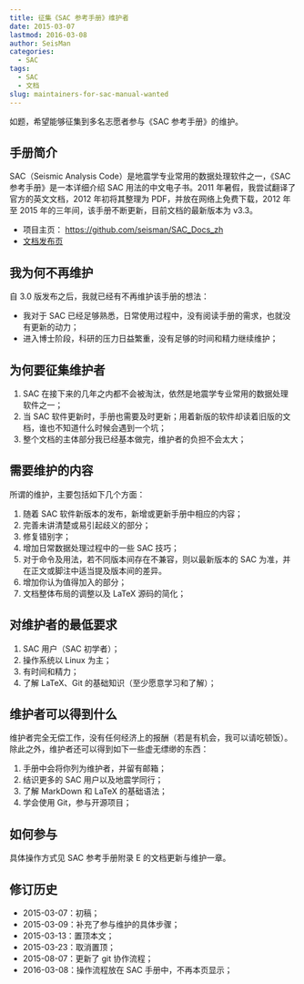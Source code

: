 ```yaml
---
title: 征集《SAC 参考手册》维护者
date: 2015-03-07
lastmod: 2016-03-08
author: SeisMan
categories:
  - SAC
tags:
  - SAC
  - 文档
slug: maintainers-for-sac-manual-wanted
---
```


如题，希望能够征集到多名志愿者参与《SAC 参考手册》的维护。

<!--more-->

## 手册简介

SAC（Seismic Analysis Code）是地震学专业常用的数据处理软件之一，《SAC 参考手册》是一本详细介绍 SAC 用法的中文电子书。2011 年暑假，我尝试翻译了官方的英文文档，2012 年初将其整理为 PDF，并放在网络上免费下载，2012 年至 2015 年的三年间，该手册不断更新，目前文档的最新版本为 v3.3。

-   项目主页： <https://github.com/seisman/SAC_Docs_zh>
-   [文档发布页](/sac-manual/)

## 我为何不再维护

自 3.0 版发布之后，我就已经有不再维护该手册的想法：

-   我对于 SAC 已经足够熟悉，日常使用过程中，没有阅读手册的需求，也就没有更新的动力；
-   进入博士阶段，科研的压力日益繁重，没有足够的时间和精力继续维护；

## 为何要征集维护者

1.  SAC 在接下来的几年之内都不会被淘汰，依然是地震学专业常用的数据处理软件之一；
2.  当 SAC 软件更新时，手册也需要及时更新；用着新版的软件却读着旧版的文档，谁也不知道什么时候会遇到一个坑；
3.  整个文档的主体部分我已经基本做完，维护者的负担不会太大；

## 需要维护的内容

所谓的维护，主要包括如下几个方面：

1.  随着 SAC 软件新版本的发布，新增或更新手册中相应的内容；
2.  完善未讲清楚或易引起歧义的部分；
3.  修复错别字；
4.  增加日常数据处理过程中的一些 SAC 技巧；
5.  对于命令及用法，若不同版本间存在不兼容，则以最新版本的 SAC 为准，并在正文或脚注中适当提及版本间的差异。
6.  增加你认为值得加入的部分；
7.  文档整体布局的调整以及 LaTeX 源码的简化；

## 对维护者的最低要求

1.  SAC 用户（SAC 初学者）；
2.  操作系统以 Linux 为主；
3.  有时间和精力；
4.  了解 LaTeX、Git 的基础知识（至少愿意学习和了解）；

## 维护者可以得到什么

维护者完全无偿工作，没有任何经济上的报酬（若是有机会，我可以请吃顿饭）。除此之外，维护者还可以得到如下一些虚无缥缈的东西：

1.  手册中会将你列为维护者，并留有邮箱；
2.  结识更多的 SAC 用户以及地震学同行；
3.  了解 MarkDown 和 LaTeX 的基础语法；
4.  学会使用 Git，参与开源项目；

## 如何参与

具体操作方式见 SAC 参考手册附录 E 的文档更新与维护一章。

## 修订历史

-   2015-03-07：初稿；
-   2015-03-09：补充了参与维护的具体步骤；
-   2015-03-13：置顶本文；
-   2015-03-23：取消置顶；
-   2015-08-07：更新了 git 协作流程；
-   2016-03-08：操作流程放在 SAC 手册中，不再本页显示；
